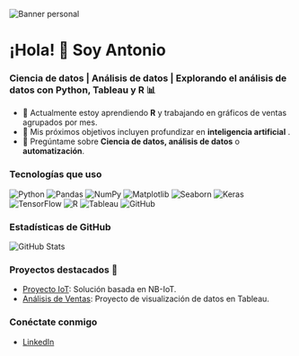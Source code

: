 ![Banner personal](https://ruta/a/tu/banner.jpg)

# ¡Hola! 👋 Soy Antonio

### Ciencia de datos | Análisis de datos | Explorando el análisis de datos con Python, Tableau y R 📊

- 🌱 Actualmente estoy aprendiendo **R** y trabajando en gráficos de ventas agrupados por mes.
- 🎯 Mis próximos objetivos incluyen profundizar en **inteligencia artificial** .
- 💬 Pregúntame sobre **Ciencia de datos, análisis de datos** o **automatización**.

### Tecnologías que uso
![Python](https://img.shields.io/badge/-Python-3776AB?style=flat-square&logo=python&logoColor=white)
![Pandas](https://img.shields.io/badge/-Pandas-150458?style=flat-square&logo=pandas&logoColor=white)
![NumPy](https://img.shields.io/badge/-NumPy-013243?style=flat-square&logo=numpy&logoColor=white)
![Matplotlib](https://img.shields.io/badge/-Matplotlib-239120?style=flat-square&logo=matplotlib&logoColor=white)
![Seaborn](https://img.shields.io/badge/-Seaborn-3776AB?style=flat-square&logo=python&logoColor=white)
![Keras](https://img.shields.io/badge/-Keras-D00000?style=flat-square&logo=keras&logoColor=white)
![TensorFlow](https://img.shields.io/badge/-TensorFlow-FF6F00?style=flat-square&logo=tensorflow&logoColor=white)
![R](https://img.shields.io/badge/-R-276DC3?style=flat-square&logo=r&logoColor=white)
![Tableau](https://img.shields.io/badge/-Tableau-E97627?style=flat-square&logo=tableau&logoColor=white)
![GitHub](https://img.shields.io/badge/-GitHub-181717?style=flat-square&logo=github)

### Estadísticas de GitHub
![GitHub Stats](https://github-readme-stats.vercel.app/api?username=Antonio123&show_icons=true&theme=radical)

### Proyectos destacados 🚀
- [Proyecto IoT](https://github.com/Antonio123/proyecto-iot): Solución basada en NB-IoT.
- [Análisis de Ventas](https://github.com/Antonio123/analisis-ventas): Proyecto de visualización de datos en Tableau.

### Conéctate conmigo
- [LinkedIn](https://www.linkedin.com/in/antonio-jos%C3%A9-%C3%A1lvarez-ortiz-291936294/)
